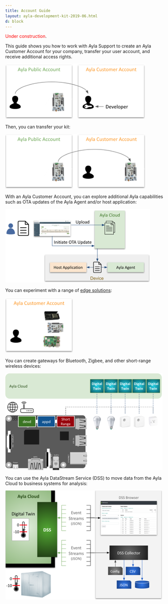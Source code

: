 ```yaml
---
title: Account Guide
layout: ayla-development-kit-2019-06.html
d: block
---
```


<span style="color:red;">Under construction</span>.

This guide shows you how to work with Ayla Support to create an Ayla Customer Account for your company, transfer your user account, and receive additional access rights. 

<img src="transfer-user.png" width="446">

Then, you can transfer your kit:

<img src="transfer-kit.png" width="446">

With an Ayla Customer Account, you can explore additional Ayla capabilities such as OTA updates of the Ayla Agent and/or host application:

<img src="ota-update.png" width="460">

You can experiment with a range of [edge solutions](/ayla-edge-solutions):

<img src="additional-solutions.png" width="216">

You can create gateways for Bluetooth, Zigbee, and other short-range wireless devices:

<img src="ayla-linux-gw-agent.png" width="500">

You can use the Ayla DataStream Service (DSS) to move data from the Ayla Cloud to business systems for analysis:

<img src="dss.png" width="500">


